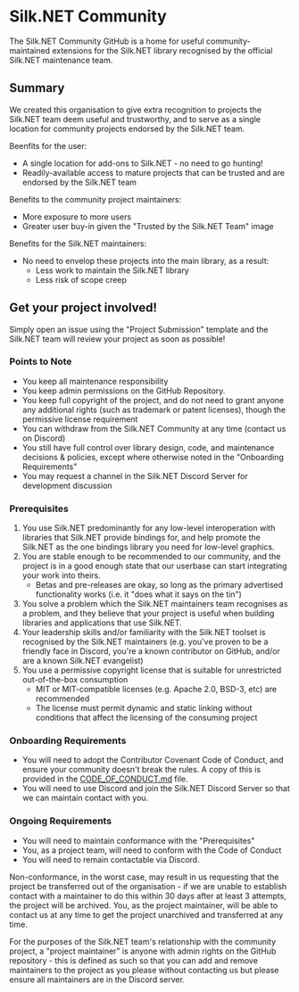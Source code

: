 # Silk.NET Community

The Silk.NET Community GitHub is a home for useful community-maintained extensions for the Silk.NET library recognised by the official Silk.NET maintenance team.

## Summary
We created this organisation to give extra recognition to projects the Silk.NET team deem useful and trustworthy, and to serve as a single location for community projects endorsed by the Silk.NET team.

Beenfits for the user:
- A single location for add-ons to Silk.NET - no need to go hunting!
- Readily-available access to mature projects that can be trusted and are endorsed by the Silk.NET team

Benefits to the community project maintainers:
- More exposure to more users
- Greater user buy-in given the "Trusted by the Silk.NET Team" image

Benefits for the Silk.NET maintainers:
- No need to envelop these projects into the main library, as a result:
    - Less work to maintain the Silk.NET library
    - Less risk of scope creep

## Get your project involved!

Simply open an issue using the "Project Submission" template and the Silk.NET team will review your project as soon as possible!

### Points to Note

- You keep all maintenance responsibility
- You keep admin permissions on the GitHub Repository.
- You keep full copyright of the project, and do not need to grant anyone any additional rights (such as trademark or patent licenses), though the permissive license requirement 
- You can withdraw from the Silk.NET Community at any time (contact us on Discord)
- You still have full control over library design, code, and maintenance decisions & policies, except where otherwise noted in the "Onboarding Requirements"
- You may request a channel in the Silk.NET Discord Server for development discussion

### Prerequisites 

1. You use Silk.NET predominantly for any low-level interoperation with libraries that Silk.NET provide bindings for, and help promote the Silk.NET as the one bindings library you need for low-level graphics.
2. You are stable enough to be recommended to our community, and the project is in a good enough state that our userbase can start integrating your work into theirs.
    - Betas and pre-releases are okay, so long as the primary advertised functionality works (i.e. it "does what it says on the tin") 
3. You solve a problem which the Silk.NET maintainers team recognises as a problem, and they believe that your project is useful when building libraries and applications that use Silk.NET.
4. Your leadership skills and/or familiarity with the Silk.NET toolset is recognised by the Silk.NET maintainers (e.g. you've proven to be a friendly face in Discord, you're a known contributor on GitHub, and/or are a known Silk.NET evangelist) 
5. You use a permissive copyright license that is suitable for unrestricted out-of-the-box consumption
     - MIT or MIT-compatible licenses (e.g. Apache 2.0, BSD-3, etc) are recommended
     - The license must permit dynamic and static linking without conditions that affect the licensing of the consuming project

### Onboarding Requirements

- You will need to adopt the Contributor Covenant Code of Conduct, and ensure your community doesn't break the rules. A copy of this is provided in the [CODE_OF_CONDUCT.md](CODE_OF_CONDUCT.md) file. 
- You will need to use Discord and join the Silk.NET Discord Server so that we can maintain contact with you.

### Ongoing Requirements

- You will need to maintain conformance with the "Prerequisites" 
- You, as a project team, will need to conform with the Code of Conduct
- You will need to remain contactable via Discord.

Non-conformance, in the worst case, may result in us requesting that the project be transferred out of the organisation - if we are unable to establish contact with a maintainer to do this within 30 days after at least 3 attempts, the project will be archived. You, as the project maintainer, will be able to contact us at any time to get the project unarchived and transferred at any time.

For the purposes of the Silk.NET team's relationship with the community project, a "project maintainer" is anyone with admin rights on the GitHub repository - this is defined as such so that you can add and remove maintainers to the project as you please without contacting us but please ensure all maintainers are in the Discord server.
